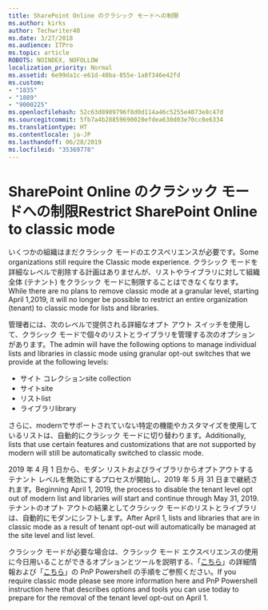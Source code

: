 ```yaml
---
title: SharePoint Online のクラシック モードへの制限
ms.author: kirks
author: Techwriter40
ms.date: 3/27/2018
ms.audience: ITPro
ms.topic: article
ROBOTS: NOINDEX, NOFOLLOW
localization_priority: Normal
ms.assetid: 6e99da1c-e61d-40ba-855e-1a8f346e42fd
ms.custom:
- "1835"
- "1889"
- "9000225"
ms.openlocfilehash: 52c63d8909796f8d0d114a46c5255e4073e8c47d
ms.sourcegitcommit: 5fb7a4b28859690020efdea630d03e70cc0e6334
ms.translationtype: HT
ms.contentlocale: ja-JP
ms.lasthandoff: 06/28/2019
ms.locfileid: "35369778"
---
```

# <a name="restrict-sharepoint-online-to-classic-mode"></a><span data-ttu-id="8c405-102">SharePoint Online のクラシック モードへの制限</span><span class="sxs-lookup"><span data-stu-id="8c405-102">Restrict SharePoint Online to classic mode</span></span>

<span data-ttu-id="8c405-103">いくつかの組織はまだクラシック モードのエクスペリエンスが必要です。</span><span class="sxs-lookup"><span data-stu-id="8c405-103">Some organizations still require the Classic mode experience.</span></span> <span data-ttu-id="8c405-104">クラシック モードを詳細なレベルで削除する計画はありませんが、リストやライブラリに対して組織全体 (テナント) をクラシック モードに制限することはできなくなります。</span><span class="sxs-lookup"><span data-stu-id="8c405-104">While there are no plans to remove classic mode at a granular level, starting April 1,2019, it will no longer be possible to restrict an entire organization (tenant) to classic mode for lists and libraries.</span></span>

<span data-ttu-id="8c405-105">管理者には、次のレベルで提供される詳細なオプト アウト スイッチを使用して、クラシック モードで個々のリストとライブラリを管理する次のオプションがあります。</span><span class="sxs-lookup"><span data-stu-id="8c405-105">The admin will have the following options to manage individual lists and libraries in classic mode using granular opt-out switches that we provide at the following levels:</span></span>

- <span data-ttu-id="8c405-106">サイト コレクション</span><span class="sxs-lookup"><span data-stu-id="8c405-106">site collection</span></span>
- <span data-ttu-id="8c405-107">サイト</span><span class="sxs-lookup"><span data-stu-id="8c405-107">site</span></span>
- <span data-ttu-id="8c405-108">リスト</span><span class="sxs-lookup"><span data-stu-id="8c405-108">list</span></span>
- <span data-ttu-id="8c405-109">ライブラリ</span><span class="sxs-lookup"><span data-stu-id="8c405-109">library</span></span>

<span data-ttu-id="8c405-110">さらに、modernでサポートされていない特定の機能やカスタマイズを使用しているリストは、自動的にクラシック モードに切り替わります。</span><span class="sxs-lookup"><span data-stu-id="8c405-110">Additionally, lists that use certain features and customizations that are not supported by modern will still be automatically switched to classic mode.</span></span>

<span data-ttu-id="8c405-111">2019 年 4 月 1 日から、モダン リストおよびライブラリからオプトアウトするテナント レベルを無効にするプロセスが開始し、2019 年 5 月 31 日まで継続されます。</span><span class="sxs-lookup"><span data-stu-id="8c405-111">Beginning April 1, 2019, the process to disable the tenant level opt out of modern list and libraries will start and continue through May 31, 2019.</span></span>  <span data-ttu-id="8c405-112">テナントのオプト アウトの結果としてクラシック モードのリストとライブラリは、自動的にモダンにシフトします。</span><span class="sxs-lookup"><span data-stu-id="8c405-112">After April 1, lists and libraries that are in classic mode as a result of tenant opt-out will automatically be managed at the site level and list level.</span></span>

<span data-ttu-id="8c405-113">クラシック モードが必要な場合は、クラシック モード エクスペリエンスの使用に今日用いることができるオプションとツールを説明する、「[こちら](https://techcommunity.microsoft.com/t5/Microsoft-SharePoint-Blog/Delivering-SharePoint-modern-experiences/ba-p/315023)」の詳細情報および「[こちら](https://docs.microsoft.com/sharepoint/dev/transform/modernize-userinterface-lists-and-libraries-optout)」の PnP Powershell の手順をご参照ください。</span><span class="sxs-lookup"><span data-stu-id="8c405-113">If you require classic mode please see more information here and PnP Powershell instruction here that describes options and tools you can use today to prepare for the removal of the tenant level opt-out on April 1.</span></span>

